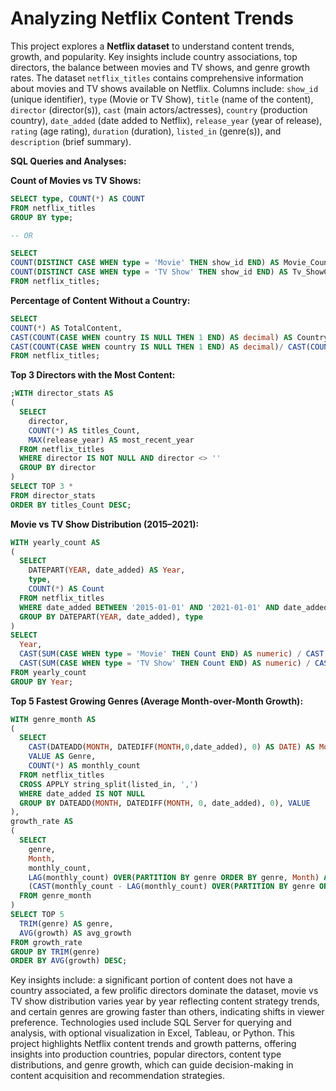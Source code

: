# Analyzing Netflix Content Trends

This project explores a **Netflix dataset** to understand content trends, growth, and popularity. Key insights include country associations, top directors, the balance between movies and TV shows, and genre growth rates. The dataset `netflix_titles` contains comprehensive information about movies and TV shows available on Netflix. Columns include: `show_id` (unique identifier), `type` (Movie or TV Show), `title` (name of the content), `director` (director(s)), `cast` (main actors/actresses), `country` (production country), `date_added` (date added to Netflix), `release_year` (year of release), `rating` (age rating), `duration` (duration), `listed_in` (genre(s)), and `description` (brief summary).

**SQL Queries and Analyses:**

**Count of Movies vs TV Shows:**

```sql
SELECT type, COUNT(*) AS COUNT
FROM netflix_titles
GROUP BY type;

-- OR

SELECT
COUNT(DISTINCT CASE WHEN type = 'Movie' THEN show_id END) AS Movie_Count,
COUNT(DISTINCT CASE WHEN type = 'TV Show' THEN show_id END) AS Tv_ShowCount
FROM netflix_titles;
```

**Percentage of Content Without a Country:**

```sql
SELECT
COUNT(*) AS TotalContent,
CAST(COUNT(CASE WHEN country IS NULL THEN 1 END) AS decimal) AS CountryAssociatedCOUNT,
CAST(COUNT(CASE WHEN country IS NULL THEN 1 END) AS decimal)/ CAST(COUNT(*) AS decimal) *100 AS percentage_without_country
FROM netflix_titles;
```

**Top 3 Directors with the Most Content:**

```sql
;WITH director_stats AS
(
  SELECT
    director,
    COUNT(*) AS titles_Count,
    MAX(release_year) AS most_recent_year
  FROM netflix_titles
  WHERE director IS NOT NULL AND director <> ''
  GROUP BY director
)
SELECT TOP 3 *
FROM director_stats
ORDER BY titles_Count DESC;
```

**Movie vs TV Show Distribution (2015–2021):**

```sql
WITH yearly_count AS
(
  SELECT
    DATEPART(YEAR, date_added) AS Year,
    type,
    COUNT(*) AS Count
  FROM netflix_titles
  WHERE date_added BETWEEN '2015-01-01' AND '2021-01-01' AND date_added IS NOT NULL
  GROUP BY DATEPART(YEAR, date_added), type
)
SELECT
  Year,
  CAST(SUM(CASE WHEN type = 'Movie' THEN Count END) AS numeric) / CAST(SUM(Count) AS numeric) * 100 AS Movie_Percentage,
  CAST(SUM(CASE WHEN type = 'TV Show' THEN Count END) AS numeric) / CAST(SUM(Count) AS numeric) * 100 AS TVShow_Percentage
FROM yearly_count
GROUP BY Year;
```

**Top 5 Fastest Growing Genres (Average Month-over-Month Growth):**

```sql
WITH genre_month AS
(
  SELECT
    CAST(DATEADD(MONTH, DATEDIFF(MONTH,0,date_added), 0) AS DATE) AS Month,
    VALUE AS Genre,
    COUNT(*) AS monthly_count
  FROM netflix_titles
  CROSS APPLY string_split(listed_in, ',')
  WHERE date_added IS NOT NULL
  GROUP BY DATEADD(MONTH, DATEDIFF(MONTH, 0, date_added), 0), VALUE
),
growth_rate AS
(
  SELECT
    genre,
    Month,
    monthly_count,
    LAG(monthly_count) OVER(PARTITION BY genre ORDER BY genre, Month) AS prev_month_count,
    (CAST(monthly_count - LAG(monthly_count) OVER(PARTITION BY genre ORDER BY genre, Month) AS numeric) / CAST(LAG(monthly_count) OVER(PARTITION BY genre ORDER BY genre, Month) AS numeric)) * 100 AS growth
  FROM genre_month
)
SELECT TOP 5
  TRIM(genre) AS genre,
  AVG(growth) AS avg_growth
FROM growth_rate
GROUP BY TRIM(genre)
ORDER BY AVG(growth) DESC;
```

Key insights include: a significant portion of content does not have a country associated, a few prolific directors dominate the dataset, movie vs TV show distribution varies year by year reflecting content strategy trends, and certain genres are growing faster than others, indicating shifts in viewer preference. Technologies used include SQL Server for querying and analysis, with optional visualization in Excel, Tableau, or Python. This project highlights Netflix content trends and growth patterns, offering insights into production countries, popular directors, content type distributions, and genre growth, which can guide decision-making in content acquisition and recommendation strategies.
